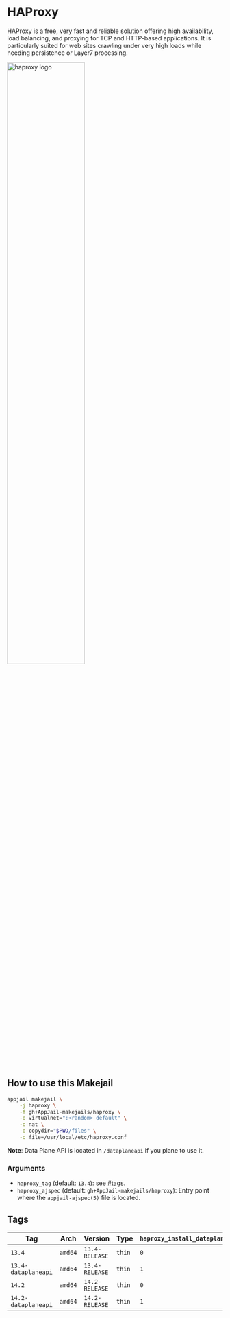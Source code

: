 # HAProxy

HAProxy is a free, very fast and reliable solution offering high availability, load balancing, and proxying for TCP and HTTP-based applications. It is particularly suited for web sites crawling under very high loads while needing persistence or Layer7 processing.

<img src="https://i.ibb.co/2YRDg0W/haproxy.jpg" width="60%" height="auto" alt="haproxy logo">

## How to use this Makejail

```sh
appjail makejail \
    -j haproxy \
    -f gh+AppJail-makejails/haproxy \
    -o virtualnet=":<random> default" \
    -o nat \
    -o copydir="$PWD/files" \
    -o file=/usr/local/etc/haproxy.conf
```

**Note**: Data Plane API is located in `/dataplaneapi` if you plane to use it.

### Arguments

* `haproxy_tag` (default: `13.4`): see [#tags](#tags).
* `haproxy_ajspec` (default: `gh+AppJail-makejails/haproxy`): Entry point where the `appjail-ajspec(5)` file is located.

## Tags

| Tag                     | Arch     | Version            | Type   | `haproxy_install_dataplaneapi` | `haproxy_dataplaneapi_version` |
| ----------------------- | -------- | ------------------ | ------ | ------------------------------ | ------------------------------ |
| `13.4`              | `amd64`  | `13.4-RELEASE` | `thin` |              `0`               | `3.0.4`     |
| `13.4-dataplaneapi` | `amd64`  | `13.4-RELEASE` | `thin` |              `1`               | `3.0.4`     |
| `14.2`              | `amd64`  | `14.2-RELEASE` | `thin` |              `0`               | `3.0.4`     |
| `14.2-dataplaneapi` | `amd64`  | `14.2-RELEASE` | `thin` |              `1`               | `3.0.4`     |

